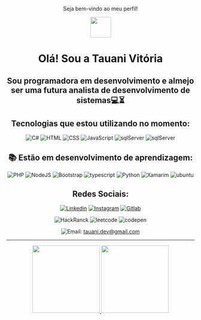 <p align = "center">Seja bem-vindo ao meu perfil!</p>
<div align = "center">
  <img class="imagem" width= 55 src="https://github.com/TataVic/TataVic/assets/120256512/676f77f3-245e-4ae0-b11c-c81b096fd337"> </img>
 
# Olá! Sou a Tauani Vitória
## Sou programadora em desenvolvimento e almejo ser uma futura analista de desenvolvimento de sistemas💻⏳

Tecnologias que estou utilizando no momento:  
---
![C#](https://img.shields.io/badge/C%23-239120?style=for-the-badge&logo=c-sharp&logoColor=white)
![HTML](https://img.shields.io/badge/HTML5-E34F26?style=for-the-badge&logo=html5&logoColor=white)
![CSS](https://img.shields.io/badge/CSS3-1572B6?style=for-the-badge&logo=css3&logoColor=white)
![JavaScript](https://img.shields.io/badge/JavaScript-F7DF1E?style=for-the-badge&logo=JavaScript&logoColor=white)
![sqlServer](https://img.shields.io/badge/Microsoft_SQL_Server-CC2927?style=for-the-badge&logo=microsoft-sql-server&logoColor=white)
![sqlServer](https://img.shields.io/badge/C%2B%2B-00599C?style=for-the-badge&logo=c%2B%2B&logoColor=white)

📚 Estão em desenvolvimento de aprendizagem: 
---
![PHP](https://img.shields.io/badge/PHP-777BB4?style=for-the-badge&logo=php&logoColor=white)
![NodeJS](https://img.shields.io/badge/Node.js-43853D?style=for-the-badge&logo=node.js&logoColor=white)
![Bootstrap](https://img.shields.io/badge/Bootstrap-563D7C?style=for-the-badge&logo=bootstrap&logoColor=white)
![typescript](https://img.shields.io/badge/TypeScript-007ACC?style=for-the-badge&logo=typescript&logoColor=white)
![Python](https://img.shields.io/badge/Python-3776AB?style=for-the-badge&logo=python&logoColor=white)
![Xamarim](https://img.shields.io/badge/Xamarin-3498DB?style=for-the-badge&logo=xamarin&logoColor=white)
![ubuntu](https://img.shields.io/badge/Ubuntu-E95420?style=for-the-badge&logo=ubuntu&logoColor=white)


Redes Sociais:
---
[![Linkedin](https://img.shields.io/badge/LinkedIn-0077B5?style=for-the-badge&logo=linkedin&logoColor=white)](https://www.linkedin.com/in/tauani-degrandi/)
[![Instagram](https://img.shields.io/badge/Instagram-E4405F?style=for-the-badge&logo=instagram&logoColor=white)](https://instagram.com/tauani_degrandi?igshid=NGExMmI2YTkyZg==)
[![Gitlab](https://img.shields.io/badge/GitLab-330F63?style=for-the-badge&logo=gitlab&logoColor=white)](https://gitlab.com/TataVic)

![HackRanck](https://img.shields.io/badge/-Hackerrank-2EC866?style=for-the-badge&logo=HackerRank&logoColor=white)
![leetcode](https://img.shields.io/badge/-LeetCode-FFA116?style=for-the-badge&logo=LeetCode&logoColor=black)
![codepen](https://img.shields.io/badge/Codepen-000000?style=for-the-badge&logo=codepen&logoColor=white)

![Email](https://img.shields.io/badge/Gmail-D14836?style=for-the-badge&logo=gmail&logoColor=white):  tauani.dev@gmail.com 
</div>

---

<div align = "center" >
<a href="https://github.com/TataVic">
<img loading="lazy" height="180em" src="https://github-readme-stats.vercel.app/api/top-langs/?username=TataVic&layout=compact&langs_count=7&theme=dracula"/>
<img loading="lazy" height="180em" src="https://github-readme-stats.vercel.app/api?username=TataVic&show_icons=true&theme=dracula&include_all_commits=true&count_private=true"/>
</div>
